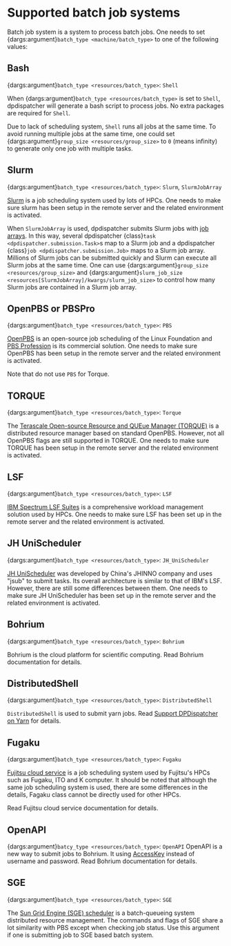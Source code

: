# Supported batch job systems

Batch job system is a system to process batch jobs.
One needs to set {dargs:argument}`batch_type <machine/batch_type>` to one of the following values:

## Bash

{dargs:argument}`batch_type <resources/batch_type>`: `Shell`

When {dargs:argument}`batch_type <resources/batch_type>` is set to `Shell`, dpdispatcher will generate a bash script to process jobs.
No extra packages are required for `Shell`.

Due to lack of scheduling system, `Shell` runs all jobs at the same time.
To avoid running multiple jobs at the same time, one could set {dargs:argument}`group_size <resources/group_size>` to `0` (means infinity) to generate only one job with multiple tasks.

## Slurm

{dargs:argument}`batch_type <resources/batch_type>`: `Slurm`, `SlurmJobArray`

[Slurm](https://slurm.schedmd.com/) is a job scheduling system used by lots of HPCs.
One needs to make sure slurm has been setup in the remote server and the related environment is activated.

When `SlurmJobArray` is used, dpdispatcher submits Slurm jobs with [job arrays](https://slurm.schedmd.com/job_array.html).
In this way, several dpdispatcher {class}`task <dpdispatcher.submission.Task>`s map to a Slurm job and a dpdispatcher {class}`job <dpdispatcher.submission.Job>` maps to a Slurm job array.
Millions of Slurm jobs can be submitted quickly and Slurm can execute all Slurm jobs at the same time.
One can use {dargs:argument}`group_size <resources/group_size>` and {dargs:argument}`slurm_job_size <resources[SlurmJobArray]/kwargs/slurm_job_size>` to control how many Slurm jobs are contained in a Slurm job array.

## OpenPBS or PBSPro

{dargs:argument}`batch_type <resources/batch_type>`: `PBS`

[OpenPBS](https://www.openpbs.org/) is an open-source job scheduling of the Linux Foundation and [PBS Profession](https://www.altair.com/pbs-professional/) is its commercial solution.
One needs to make sure OpenPBS has been setup in the remote server and the related environment is activated.

Note that do not use `PBS` for Torque.

## TORQUE

{dargs:argument}`batch_type <resources/batch_type>`: `Torque`

The [Terascale Open-source Resource and QUEue Manager (TORQUE)](https://adaptivecomputing.com/cherry-services/torque-resource-manager/) is a distributed resource manager based on standard OpenPBS.
However, not all OpenPBS flags are still supported in TORQUE.
One needs to make sure TORQUE has been setup in the remote server and the related environment is activated.

## LSF

{dargs:argument}`batch_type <resources/batch_type>`: `LSF`

[IBM Spectrum LSF Suites](https://www.ibm.com/products/hpc-workload-management) is a comprehensive workload management solution used by HPCs.
One needs to make sure LSF has been set up in the remote server and the related environment is activated.

## JH UniScheduler

{dargs:argument}`batch_type <resources/batch_type>`: `JH_UniScheduler`

[JH UniScheduler](http://www.jhinno.com/m/custom_case_05.html) was developed by China's JHINNO company and uses "jsub" to submit tasks.
Its overall architecture is similar to that of IBM's LSF. However, there are still some differences between them. One needs to
make sure JH UniScheduler has been set up in the remote server and the related environment is activated.

## Bohrium

{dargs:argument}`batch_type <resources/batch_type>`: `Bohrium`

Bohrium is the cloud platform for scientific computing.
Read Bohrium documentation for details.

## DistributedShell

{dargs:argument}`batch_type <resources/batch_type>`: `DistributedShell`

`DistributedShell` is used to submit yarn jobs.
Read [Support DPDispatcher on Yarn](dpdispatcher_on_yarn.md) for details.

## Fugaku

{dargs:argument}`batch_type <resources/batch_type>`: `Fugaku`

[Fujitsu cloud service](https://doc.cloud.global.fujitsu.com/lib/common/jp/hpc-user-manual/) is a job scheduling system used by Fujitsu's HPCs such as Fugaku, ITO and K computer. It should be noted that although the same job scheduling system is used, there are some differences in the details, Fagaku class cannot be directly used for other HPCs.

Read Fujitsu cloud service documentation for details.

## OpenAPI

{dargs:argument}`batcy_type <resources/batch_type>`: `OpenAPI`
OpenAPI is a new way to submit jobs to Bohrium. It using [AccessKey](https://bohrium.dp.tech/personal/setting) instead of username and password. Read Bohrium documentation for details.

## SGE

{dargs:argument}`batch_type <resources/batch_type>`: `SGE`

The [Sun Grid Engine (SGE) scheduler](https://gridscheduler.sourceforge.net) is a batch-queueing system distributed resource management. The commands and flags of SGE share a lot similarity with PBS except when checking job status. Use this argument if one is submitting job to SGE based batch system.
